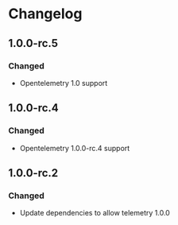 # Changelog

## 1.0.0-rc.5

### Changed

* Opentelemetry 1.0 support

## 1.0.0-rc.4

### Changed

* Opentelemetry 1.0.0-rc.4 support

## 1.0.0-rc.2

### Changed

* Update dependencies to allow telemetry 1.0.0

